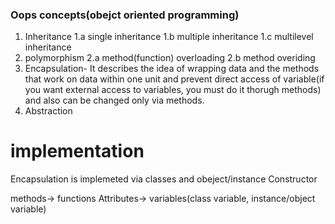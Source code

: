 ### Oops concepts(obejct oriented programming)

1. Inheritance
   1.a single inheritance
   1.b multiple inheritance
   1.c multilevel inheritance
2. polymorphism
   2.a method(function) overloading
   2.b method overiding
3. Encapsulation- It describes the idea of wrapping data and the methods that work on data within one unit and prevent direct access of variable(if you want external access to variables, you must do it thorugh methods) and also can be changed only via methods.
4. Abstraction

# implementation

Encapsulation is implemeted via classes and obeject/instance
Constructor

methods-> functions
Attributes-> variables(class variable, instance/object variable)

